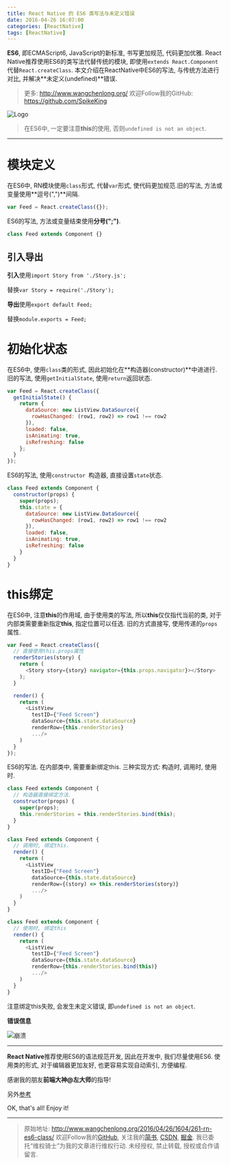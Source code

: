 ```yaml
---
title: React Native 的 ES6 类写法与未定义错误
date: 2016-04-26 16:07:00
categories: [ReactNative]
tags: [ReactNative]
---
```


**ES6**, 即ECMAScript6, JavaScript的新标准, 书写更加规范, 代码更加优雅. React Native推荐使用ES6的类写法代替传统的模块, 即使用``extends React.Component``代替``React.createClass``. 本文介绍在ReactNative中ES6的写法, 与传统方法进行对比, 并解决**未定义(undefined)**错误. 

<!-- more -->
> 更多: http://www.wangchenlong.org/
> 欢迎Follow我的GitHub: https://github.com/SpikeKing

![Logo](261-rn-es6-class/rn-es6-class-logo.jpg)

> 在ES6中, 一定要注意**this**的使用, 否则``undefined is not an object``.

---

# 模块定义

在ES6中, RN模块使用``class``形式, 代替``var``形式, 使代码更加规范.旧的写法, 方法或变量使用**逗号(",")**间隔.

``` js
var Feed = React.createClass({});
```

ES6的写法, 方法或变量结束使用**分号(";")**.

``` js
class Feed extends Component {}
```

## 引入导出

**引入**使用``import Story from './Story.js';``

替换``var Story = require('./Story');``

**导出**使用``export default Feed;``

替换``module.exports = Feed;``

# 初始化状态

在ES6中, 使用``class``类的形式, 因此初始化在**构造器(constructor)**中进进行. 旧的写法, 使用``getInitialState``, 使用``return``返回状态.

``` js
var Feed = React.createClass({
  getInitialState() {
    return {
      dataSource: new ListView.DataSource({
        rowHasChanged: (row1, row2) => row1 !== row2
      }),
      loaded: false,
      isAnimating: true,
      isRefreshing: false
    };
  }
});
```

ES6的写法, 使用``constructor ``构造器, 直接设置``state``状态.

``` js
class Feed extends Component {
  constructor(props) {
    super(props);
    this.state = {
      dataSource: new ListView.DataSource({
        rowHasChanged: (row1, row2) => row1 !== row2
      }),
      loaded: false,
      isAnimating: true,
      isRefreshing: false
    }
  }
}
```

# this绑定

在ES6中, 注意**this**的作用域, 由于使用类的写法, 所以**this**仅仅指代当前的类, 对于内部类需要重新指定**this**, 指定位置可以任选. 旧的方式直接写, 使用传递的``props``属性.

``` js
var Feed = React.createClass({
  // 直接使用this.props属性
  renderStories(story) {
    return (
      <Story story={story} navigator={this.props.navigator}></Story>
    );
  }

  render() {
    return (
      <ListView
        testID={"Feed Screen"}
        dataSource={this.state.dataSource}
        renderRow={this.renderStories}
        .../>
    )
  }
});
```

ES6的写法. 在内部类中, 需要重新绑定this. 三种实现方式: 构造时, 调用时, 使用时.

``` js
class Feed extends Component {
  // 构造器直接绑定方法.
  constructor(props) {
    super(props);
    this.renderStories = this.renderStories.bind(this);
  }
}
```

``` js
class Feed extends Component {
  // 调用时, 绑定this.
  render() {
    return (
      <ListView
        testID={"Feed Screen"}
        dataSource={this.state.dataSource}
        renderRow={(story) => this.renderStories(story)}
        .../>
    )
  }
}
```

``` js
class Feed extends Component {
  // 使用时, 绑定this
  render() {
    return (
      <ListView
        testID={"Feed Screen"}
        dataSource={this.state.dataSource}
        renderRow={this.renderStories.bind(this)}
        .../>
    )
  }
}
```

注意绑定this失败, 会发生未定义错误, 即``undefined is not an object``.

**错误信息**

![崩溃](261-rn-es6-class/rn-es6-class-error.png)

---

**React Native**推荐使用ES6的语法规范开发, 因此在开发中, 我们尽量使用ES6. 使用类的形式, 对于编辑器更加友好, 也更容易实现自动索引, 方便编程.

感谢我的朋友**前端大神@左大师**的指导!

另外[参考](https://toddmotto.com/react-create-class-versus-component/)

OK, that's all! Enjoy it!

---

> 原始地址: 
> http://www.wangchenlong.org/2016/04/26/1604/261-rn-es6-class/
> 欢迎Follow我的[GitHub](https://github.com/SpikeKing), 关注我的[简书](http://www.jianshu.com/users/e2b4dd6d3eb4/latest_articles), [CSDN](http://blog.csdn.net/caroline_wendy), [掘金](http://gold.xitu.io/#/user/56de98c2f3609a005442ec58). 
> 我已委托“维权骑士”为我的文章进行维权行动. 未经授权, 禁止转载, 授权或合作请留言.

